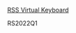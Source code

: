 [RSS Virtual Keyboard](https://github.com/rolling-scopes-school/tasks/blob/master/tasks/virtual-keyboard/virtual-keyboard-en.md)

RS2022Q1
